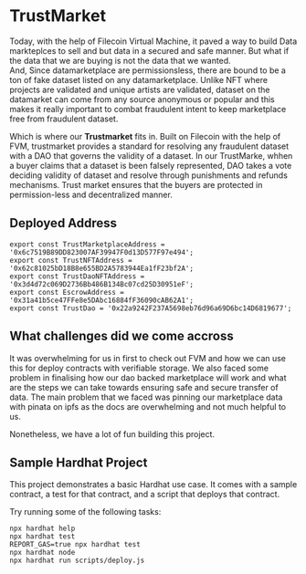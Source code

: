 # TrustMarket

Today, with the help of Filecoin Virtual Machine, it paved a way to build Data markteplces to sell and but data in a secured and safe manner. But what if the data that we are buying is not the data that we wanted.   
And, Since datamarketplace are permissionsless, there are bound to be a ton of fake dataset listed on any datamarketplace. Unlike NFT where projects are validated and unique artists are validated, dataset on the datamarket can come from any source anonymous or popular and this makes it really important to combat fraudulent intent to keep marketplace free from fraudulent dataset.   

Which is where our <b>Trustmarket</b> fits in. Built on Filecoin with the help of FVM, trustmarket provides a standard for resolving any fraudulent dataset with a DAO that governs the validity of a dataset. In our TrustMarke, whhen a buyer claims that a dataset is been falsely represented, DAO takes a vote deciding validity of dataset and resolve through punishments and refunds mechanisms. Trust market ensures that the buyers are protected in permission-less and decentralized manner.


## Deployed Address

```
export const TrustMarketplaceAddress = '0x6c7519B89DD823007AF39947F0d13D577F97e494';
export const TrustNFTAddress = '0x62c81025bD18B8e655BD2A5783944Ea1fF23bf2A';
export const TrustDaoNFTAddress = '0x3d4d72c069D2736Bb486B134Bc07cd25D30951eF';
export const EscrowAddress = '0x31a41b5ce47FFe8e5DAbc16884fF36090cAB62A1';
export const TrustDao = '0x22a9242F237A5698eb76d96a69D6bc14D6819677';
```

## What challenges did we come accross

It was overwhelming for us in first to check out FVM and how we can use this for deploy contracts with verifiable storage. 
We also faced some problem in finalising how our dao backed marketplace will work and what are the steps we can take towards ensuring safe and secure transfer of data. The main problem that we faced was pinning our marketplace data with pinata on ipfs as the docs are overwhelming and not much helpful to us.

Nonetheless, we have a lot of fun building this project.


## Sample Hardhat Project

This project demonstrates a basic Hardhat use case. It comes with a sample contract, a test for that contract, and a script that deploys that contract.

Try running some of the following tasks:

```shell
npx hardhat help
npx hardhat test
REPORT_GAS=true npx hardhat test
npx hardhat node
npx hardhat run scripts/deploy.js
```
